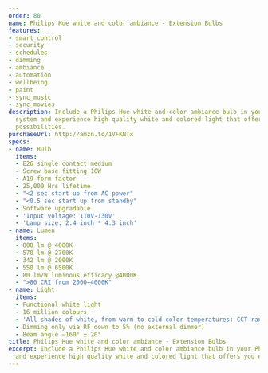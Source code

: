 ```yaml
---
order: 80
name: Philips Hue white and color ambiance - Extension Bulbs
features:
- smart_control
- security
- schedules
- dimming
- ambiance
- automation
- wellbeing
- paint
- sync_music
- sync_movies
description: Include a Philips Hue white and color ambiance bulb in your Philips Hue
  system and experience high quality white and colored light that offers you endless
  possibilities.
purchaseUrl: http://amzn.to/1VFKNTx
specs:
- name: Bulb
  items:
  - E26 single contact medium
  - Screw base fitting 10W
  - A19 form factor
  - 25,000 Hrs lifetime
  - "<2 sec start up from AC power"
  - "<0.5 sec start up from standby"
  - Software upgradable
  - 'Input voltage: 110V-130V'
  - 'Lamp size: 2.4 inch * 4.3 inch'
- name: Lumen
  items:
  - 800 lm @ 4000K
  - 570 lm @ 2700K
  - 342 lm @ 2000K
  - 550 lm @ 6500K
  - 80 lm/W luminous efficacy @4000K
  - ">80 CRI from 2000–4000K"
- name: Light
  items:
  - Functional white light
  - 16 million colours
  - 'All shades of white, from warm to cold color temperatures: CCT range 2000-6500K'
  - Dimming only via RF down to 5% (no external dimmer)
  - Beam angle –160° ± 20°
title: Philips Hue white and color ambiance - Extension Bulbs
excerpt: Include a Philips Hue white and color ambiance bulb in your Philips Hue system
  and experience high quality white and colored light that offers you endless possibilities.
---
```

